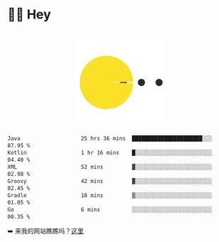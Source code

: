 
# 👋🏻 Hey
<div align="center">
	<br>
	<img src="https://raw.githubusercontent.com/Aniket965/Aniket965/master/pacman.svg?sanitize=true" width="200" height="200">
	<br>
</div>

<!--START_SECTION:waka-->

```text
Java                   25 hrs 36 mins  ██████████████████████░░░   87.95 %
Kotlin                 1 hr 16 mins    █░░░░░░░░░░░░░░░░░░░░░░░░   04.40 %
XML                    52 mins         ▓░░░░░░░░░░░░░░░░░░░░░░░░   02.98 %
Groovy                 42 mins         ▓░░░░░░░░░░░░░░░░░░░░░░░░   02.45 %
Gradle                 18 mins         ▒░░░░░░░░░░░░░░░░░░░░░░░░   01.05 %
Go                     6 mins          ░░░░░░░░░░░░░░░░░░░░░░░░░   00.35 %
```

<!--END_SECTION:waka-->

 ➡️  来我的网站瞧瞧吗？[这里](https://www.shaolongfei.com)
